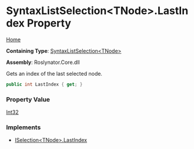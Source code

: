 # SyntaxListSelection\<TNode\>\.LastIndex Property

[Home](../../../README.md)

**Containing Type**: [SyntaxListSelection\<TNode\>](../README.md)

**Assembly**: Roslynator\.Core\.dll

  
Gets an index of the last selected node\.

```csharp
public int LastIndex { get; }
```

### Property Value

[Int32](https://docs.microsoft.com/en-us/dotnet/api/system.int32)

### Implements

* [ISelection\<TNode\>.LastIndex](../../ISelection-1/LastIndex/README.md)
